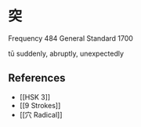 # 突
Frequency 484
General Standard 1700

tū
suddenly, abruptly, unexpectedly

## References
- [[HSK 3]]
- [[9 Strokes]]
- [[穴 Radical]]